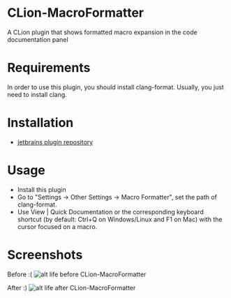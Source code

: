 CLion-MacroFormatter
====================

A CLion plugin that shows formatted macro expansion in the code documentation panel

Requirements
============

In order to use this plugin, you should install clang-format. Usually, you just need to install clang.

Installation
==========

 - [jetbrains plugin repository](https://plugins.jetbrains.com/plugin/7674)

Usage
=====

 - Install this plugin
 - Go to "Settings -> Other Settings -> Macro Formatter", set the path of clang-format.
 - Use View | Quick Documentation or the corresponding keyboard shortcut (by default: Ctrl+Q on Windows/Linux and F1 on Mac) with the cursor focused on a macro.

Screenshots
===========

Before :(
![alt life before CLion-MacroFormatter](https://raw.github.com/itechbear/CLion-MacroFormatter/master/screenshots/life-before-this-plugin.png)

After :)
![alt life after CLion-MacroFormatter](https://raw.github.com/itechbear/CLion-MacroFormatter/master/screenshots/life-after-this-plugin.png)
